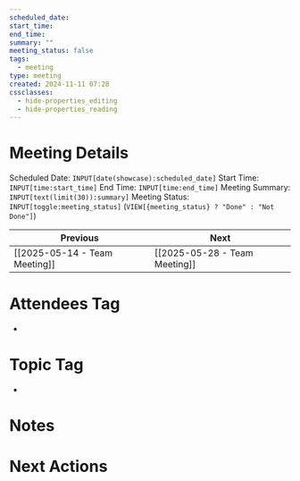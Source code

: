 ```yaml
---
scheduled_date: 
start_time: 
end_time: 
summary: ""
meeting_status: false
tags:
  - meeting
type: meeting
created: 2024-11-11 07:28
cssclasses:
  - hide-properties_editing
  - hide-properties_reading
---
```

# Meeting Details
Scheduled Date:  `INPUT[date(showcase):scheduled_date]`
Start Time: `INPUT[time:start_time]`  End Time:  `INPUT[time:end_time]`
Meeting Summary: `INPUT[text(limit(30)):summary]`
Meeting Status: `INPUT[toggle:meeting_status]` (`VIEW[{meeting_status} ? "Done" : "Not Done"]`)

| Previous                                               | Next                                                  |
| ------------------------------------------------------ | ----------------------------------------------------- |
| [[2025-05-14 - Team Meeting]] | [[2025-05-28 - Team Meeting]] |
# Attendees Tag
- 
# Topic Tag
- 
# Notes


# Next Actions

